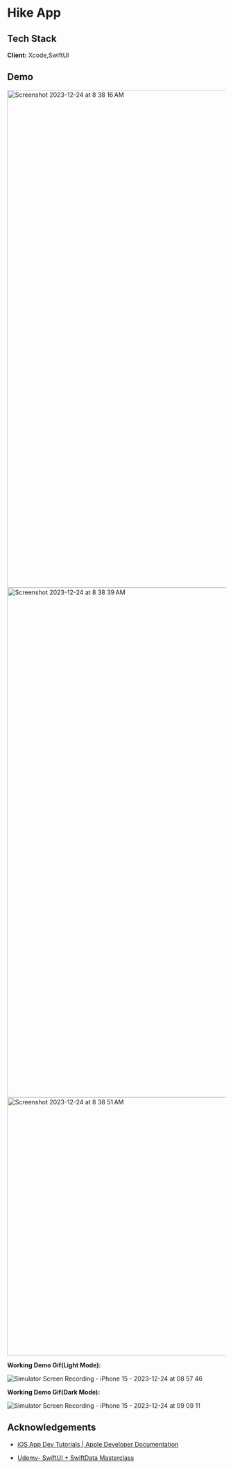 
# Hike App



## Tech Stack

**Client:** Xcode,SwiftUI




## Demo


<img width="1144" alt="Screenshot 2023-12-24 at 8 38 16 AM" src="https://github.com/PrajwalUnaik/Hike_App/assets/148428641/8a6b241b-d0c5-4974-98bd-6fdd711a9b48">



<img width="1172" alt="Screenshot 2023-12-24 at 8 38 39 AM" src="https://github.com/PrajwalUnaik/Hike_App/assets/148428641/ccebba4a-3014-437a-a384-96d32ad4b637">



<img width="593" alt="Screenshot 2023-12-24 at 8 38 51 AM" src="https://github.com/PrajwalUnaik/Hike_App/assets/148428641/d96b0ec1-c17f-4bd1-80e1-6d60b5e2190d">

**Working Demo Gif(Light Mode):** 

![Simulator Screen Recording - iPhone 15 - 2023-12-24 at 08 57 46](https://github.com/PrajwalUnaik/Hike_App/assets/148428641/25a73819-b358-4d00-aaeb-f7a9004b0934)

**Working Demo Gif(Dark Mode):** 

![Simulator Screen Recording - iPhone 15 - 2023-12-24 at 09 09 11](https://github.com/PrajwalUnaik/Hike_App/assets/148428641/2a43815e-d360-4ace-99ee-a14a254cce76)



## Acknowledgements
- [iOS App Dev Tutorials | Apple Developer Documentation](https://developer.apple.com/tutorials/app-dev-training/getting-started-with-scrumdinger)
 
 - [Udemy- SwiftUI + SwiftData Masterclass](https://www.udemy.com/course/swiftui-masterclass-course-ios-development-with-swift/)

 
 








